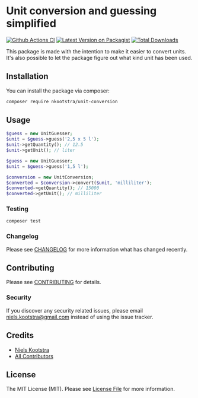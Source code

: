 # Unit conversion and guessing simplified

[![Github Actions CI](https://github.com/nkootstra/unit-conversion/workflows/Continuous%20Integration/badge.svg)](https://github.com/nkootstra/unit-conversion)
[![Latest Version on Packagist](https://img.shields.io/packagist/v/nkootstra/unit-conversion.svg?style=flat-square)](https://packagist.org/packages/nkootstra/unit-conversion)
[![Total Downloads](https://img.shields.io/packagist/dt/nkootstra/unit-conversion.svg?style=flat-square)](https://packagist.org/packages/nkootstra/unit-conversion)

This package is made with the intention to make it easier to convert units. It's also possible to let the package figure out what kind unit has been used. 

## Installation

You can install the package via composer:

```bash
composer require nkootstra/unit-conversion
```

## Usage

``` php
$guess = new UnitGuesser;
$unit = $guess->guess('2,5 x 5 l');
$unit->getQuantity(); // 12.5
$unit->getUnit(); // liter
```

``` php
$guess = new UnitGuesser;
$unit = $guess->guess('1,5 l');

$conversion = new UnitConversion;
$converted = $conversion->convert($unit, 'milliliter');
$converted->getQuantity(); // 15000
$converted->getUnit(); // milliliter

```

### Testing

``` bash
composer test
```

### Changelog

Please see [CHANGELOG](CHANGELOG.md) for more information what has changed recently.

## Contributing

Please see [CONTRIBUTING](CONTRIBUTING.md) for details.

### Security

If you discover any security related issues, please email niels.kootstra@gmail.com instead of using the issue tracker.

## Credits

- [Niels Kootstra](https://github.com/nkootstra)
- [All Contributors](../../contributors)

## License

The MIT License (MIT). Please see [License File](LICENSE.md) for more information.
